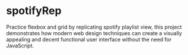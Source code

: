 # spotifyRep
Practice flexbox and grid by replicating spotify playlist view, this project demonstrates how modern web design techniques can create a visually appealing and decent functional user interface without the need for JavaScript.
